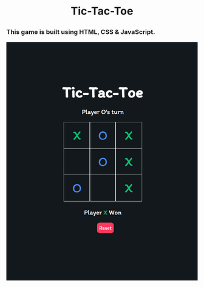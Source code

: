 # <p align="center">Tic-Tac-Toe</p>

### This game is built using HTML, CSS & JavaScript.

<img src="Tic-Tac-Toe.png">
